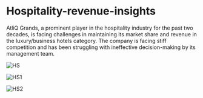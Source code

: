 # Hospitality-revenue-insights
AtliQ Grands, a prominent player in the hospitality industry for the past two decades, is facing challenges in maintaining its market share and revenue in the luxury/business hotels category. The company is facing stiff competition and has been struggling with ineffective decision-making by its management team. 


![HS](https://github.com/M-Vijay-felix/Hospitality-revenue-insights/assets/132756063/448efb2c-6520-4db5-9046-5eed9ae6c190)



![HS1](https://github.com/M-Vijay-felix/Hospitality-revenue-insights/assets/132756063/06423523-a2ab-464d-b0fa-3a0102d210d7)



![HS2](https://github.com/M-Vijay-felix/Hospitality-revenue-insights/assets/132756063/ede7651d-fd2c-4c24-937a-ea77b75f1684)
